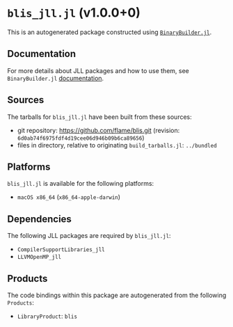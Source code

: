 # `blis_jll.jl` (v1.0.0+0)

This is an autogenerated package constructed using [`BinaryBuilder.jl`](https://github.com/JuliaPackaging/BinaryBuilder.jl).

## Documentation

For more details about JLL packages and how to use them, see `BinaryBuilder.jl` [documentation](https://docs.binarybuilder.org/stable/jll/).

## Sources

The tarballs for `blis_jll.jl` have been built from these sources:

* git repository: https://github.com/flame/blis.git (revision: `6d0ab74f6975fdf4d19cee06d946b09b6ca89656`)
* files in directory, relative to originating `build_tarballs.jl`: `../bundled`

## Platforms

`blis_jll.jl` is available for the following platforms:

* `macOS x86_64` (`x86_64-apple-darwin`)

## Dependencies

The following JLL packages are required by `blis_jll.jl`:

* `CompilerSupportLibraries_jll`
* `LLVMOpenMP_jll`

## Products

The code bindings within this package are autogenerated from the following `Products`:

* `LibraryProduct`: `blis`
